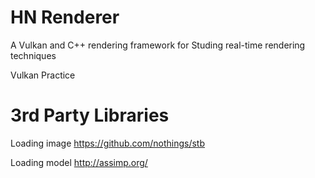 # HN Renderer

A Vulkan and C++ rendering framework for Studing real-time rendering techniques 

Vulkan Practice





# 3rd Party Libraries

Loading image
https://github.com/nothings/stb

Loading model
http://assimp.org/
